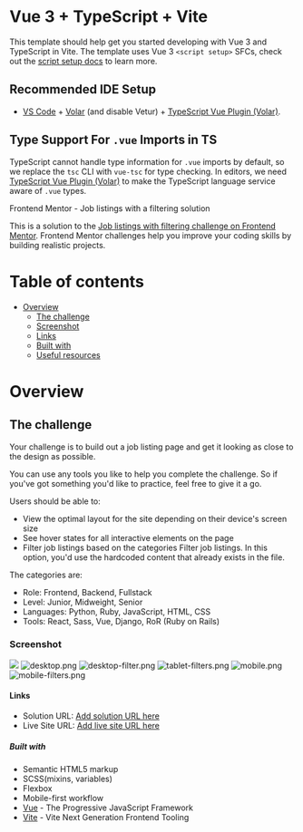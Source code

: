 # Vue 3 + TypeScript + Vite

This template should help get you started developing with Vue 3 and TypeScript in Vite. The template uses Vue 3 `<script setup>` SFCs, check out the [script setup docs](https://v3.vuejs.org/api/sfc-script-setup.html#sfc-script-setup) to learn more.

## Recommended IDE Setup

- [VS Code](https://code.visualstudio.com/) + [Volar](https://marketplace.visualstudio.com/items?itemName=Vue.volar) (and disable Vetur) + [TypeScript Vue Plugin (Volar)](https://marketplace.visualstudio.com/items?itemName=Vue.vscode-typescript-vue-plugin).

## Type Support For `.vue` Imports in TS

TypeScript cannot handle type information for `.vue` imports by default, so we replace the `tsc` CLI with `vue-tsc` for type checking. In editors, we need [TypeScript Vue Plugin (Volar)](https://marketplace.visualstudio.com/items?itemName=Vue.vscode-typescript-vue-plugin) to make the TypeScript language service aware of `.vue` types.


 Frontend Mentor - Job listings with a filtering solution

This is a solution to the [Job listings with filtering challenge on Frontend Mentor](https://www.frontendmentor.io/challenges/job-listings-with-filtering-ivstIPCt). Frontend Mentor challenges help you improve your coding skills by building realistic projects.

   # Table of contents

- [Overview](#overview)
  - [The challenge](#the-challenge)
  - [Screenshot](#screenshot)
  - [Links](#links)
  - [Built with](#built-with)
  - [Useful resources](#useful-resources)

# Overview

## The challenge

Your challenge is to build out a job listing page and get it looking as close to the design as possible.

You can use any tools you like to help you complete the challenge. So if you've got something you'd like to practice, feel free to give it a go.

Users should be able to:

- View the optimal layout for the site depending on their device's screen size
- See hover states for all interactive elements on the page
- Filter job listings based on the categories
  Filter job listings. In this option, you'd use the hardcoded content that already exists in the file.

The categories are:

- Role: Frontend, Backend, Fullstack
- Level: Junior, Midweight, Senior
- Languages: Python, Ruby, JavaScript, HTML, CSS
- Tools: React, Sass, Vue, Django, RoR (Ruby on Rails)

### Screenshot

![](./screenshot.jpg)
![desktop.png](desktop.png)
![desktop-filter.png](desktop-filter.png)
![tablet-filters.png](tablet-filters.png)
![mobile.png](mobile.png)
![mobile-filters.png](mobile-filters.png)

#### Links

- Solution URL: [Add solution URL here](https://your-solution-url.com)
- Live Site URL: [Add live site URL here](https://your-live-site-url.com)

##### Built with

- Semantic HTML5 markup
- SCSS(mixins, variables)
- Flexbox
- Mobile-first workflow
- [Vue](https://vuejs.org/) - The Progressive JavaScript Framework
- [Vite](https://vitejs.dev/) - Vite Next Generation Frontend Tooling
